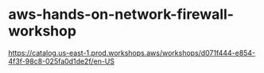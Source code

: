 # aws-hands-on-network-firewall-workshop
https://catalog.us-east-1.prod.workshops.aws/workshops/d071f444-e854-4f3f-98c8-025fa0d1de2f/en-US
